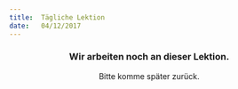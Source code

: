 ```yaml
---
title:  Tägliche Lektion
date:   04/12/2017
---
```


### <center>Wir arbeiten noch an dieser Lektion.</center>
<center>Bitte komme später zurück.</center>